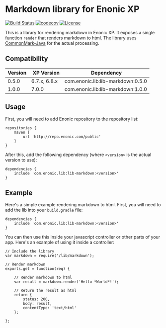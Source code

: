Markdown library for Enonic XP
==============================

[![Build Status](https://travis-ci.org/enonic/lib-markdown.svg?branch=master)](https://travis-ci.org/enonic/lib-markdown)
[![codecov](https://codecov.io/gh/enonic/lib-markdown/branch/master/graph/badge.svg)](https://codecov.io/gh/enonic/lib-markdown)
[![License](https://img.shields.io/github/license/enonic/lib-markdown.svg)](http://www.apache.org/licenses/LICENSE-2.0.html)

This is a library for rendering markdown in Enonic XP. It exposes a single function `render` that renders markdown to html. The library
uses [CommonMark-Java](https://github.com/atlassian/commonmark-java) for the actual processing.

Compatibility
-------------

| Version | XP Version   | Dependency                        |
|---------|--------------|-----------------------------------|
| 0.5.0   | 6.7.x, 6.8.x | com.enonic.lib:lib-markdown:0.5.0 |
| 1.0.0   | 7.0.0 | com.enonic.lib:lib-markdown:1.0.0 |

Usage
-----

First, you will need to add Enonic repository to the repository list:

    repositories {
        maven {
            url 'http://repo.enonic.com/public'
        }
    }

After this, add the following dependency (where ``<version>`` is the actual version to use):

    dependencies {
        include 'com.enonic.lib:lib-markdown:<version>'
    }

Example
-------

Here's a simple example rendering markdown to html. First, you will need to add the lib into your
``build.gradle`` file:

    dependencies {
        include 'com.enonic.lib:lib-markdown:<version>'
    }
    
You can then use this inside your javascript controller or other parts of your app. Here's an example of using it inside a controller:
    
    // Include the library
    var markdown = require('/lib/markdown');

    // Render markdown
    exports.get = function(req) {
    
        // Render markdown to html
        var result = markdown.render('Hello *World*!');
        
        // Return the result as html
        return {
            status: 200,
            body: result,
            contentType: 'text/html'
        };
        
    };
    